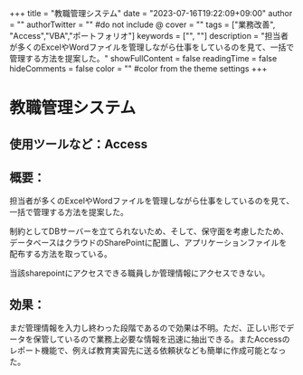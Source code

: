 +++
title = "教職管理システム"
date = "2023-07-16T19:22:09+09:00"
author = ""
authorTwitter = "" #do not include @
cover = ""
tags = ["業務改善", "Access","VBA","ポートフォリオ"]
keywords = ["", ""]
description = "担当者が多くのExcelやWordファイルを管理しながら仕事をしているのを見て、一括で管理する方法を提案した。"
showFullContent = false
readingTime = false
hideComments = false
color = "" #color from the theme settings
+++

# 教職管理システム


## 使用ツールなど：Access


## 概要：
担当者が多くのExcelやWordファイルを管理しながら仕事をしているのを見て、一括で管理する方法を提案した。

制約としてDBサーバーを立てられないため、そして、保守面を考慮したため、データベースはクラウドのSharePointに配置し、アプリケーションファイルを配布する方法を取っている。

当該sharepointにアクセスできる職員しか管理情報にアクセスできない。

## 効果：
まだ管理情報を入力し終わった段階であるので効果は不明。ただ、正しい形でデータを保管しているので業務上必要な情報を迅速に抽出できる。またAccessのレポート機能で、例えば教育実習先に送る依頼状なども簡単に作成可能となった。